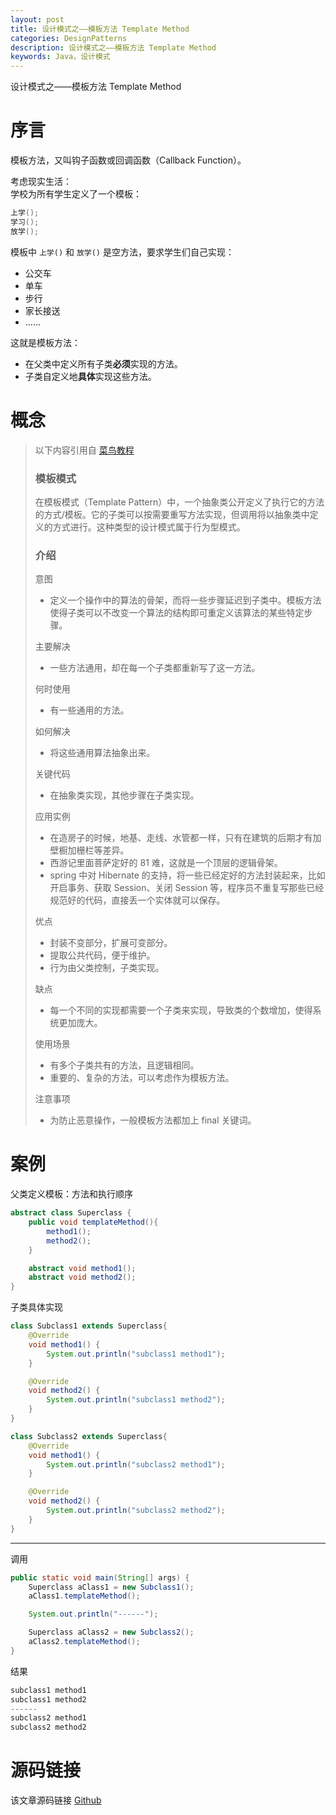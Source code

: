 ```yaml
---
layout: post
title: 设计模式之——模板方法 Template Method
categories: DesignPatterns
description: 设计模式之——模板方法 Template Method
keywords: Java，设计模式
---
```


设计模式之——模板方法 Template Method

# 序言
模板方法，又叫钩子函数或回调函数（Callback Function）。

考虑现实生活：<br>
学校为所有学生定义了一个模板：
```java
上学();
学习();
放学();
```
模板中 `上学()` 和 `放学()` 是空方法，要求学生们自己实现：
- 公交车
- 单车
- 步行
- 家长接送
- ……

这就是模板方法：<br>
- 在父类中定义所有子类**必须**实现的方法。
- 子类自定义地**具体**实现这些方法。

# 概念

> 以下内容引用自 [菜鸟教程](https://www.runoob.com/design-pattern/template-pattern.html)
> 
> ### 模板模式
> 在模板模式（Template Pattern）中，一个抽象类公开定义了执行它的方法的方式/模板。它的子类可以按需要重写方法实现，但调用将以抽象类中定义的方式进行。这种类型的设计模式属于行为型模式。
> 
> ### 介绍
> 意图
> - 定义一个操作中的算法的骨架，而将一些步骤延迟到子类中。模板方法使得子类可以不改变一个算法的结构即可重定义该算法的某些特定步骤。
> 
> 主要解决
> - 一些方法通用，却在每一个子类都重新写了这一方法。
> 
> 何时使用
> - 有一些通用的方法。
> 
> 如何解决
> - 将这些通用算法抽象出来。
> 
> 关键代码
> - 在抽象类实现，其他步骤在子类实现。
> 
> 应用实例
> - 在造房子的时候，地基、走线、水管都一样，只有在建筑的后期才有加壁橱加栅栏等差异。 
> - 西游记里面菩萨定好的 81 难，这就是一个顶层的逻辑骨架。 
> - spring 中对 Hibernate 的支持，将一些已经定好的方法封装起来，比如开启事务、获取 Session、关闭 Session 等，程序员不重复写那些已经规范好的代码，直接丢一个实体就可以保存。
> 
> 优点
> - 封装不变部分，扩展可变部分。 
> - 提取公共代码，便于维护。 
> - 行为由父类控制，子类实现。
> 
> 缺点
> - 每一个不同的实现都需要一个子类来实现，导致类的个数增加，使得系统更加庞大。
> 
> 使用场景
> - 有多个子类共有的方法，且逻辑相同。 
> - 重要的、复杂的方法，可以考虑作为模板方法。
> 
> 注意事项
> - 为防止恶意操作，一般模板方法都加上 final 关键词。

# 案例
父类定义模板：方法和执行顺序
```java
abstract class Superclass {
    public void templateMethod(){
        method1();
        method2();
    }

    abstract void method1();
    abstract void method2();
}
```

子类具体实现
```java
class Subclass1 extends Superclass{
    @Override
    void method1() {
        System.out.println("subclass1 method1");
    }

    @Override
    void method2() {
        System.out.println("subclass1 method2");
    }
}
```
```java
class Subclass2 extends Superclass{
    @Override
    void method1() {
        System.out.println("subclass2 method1");
    }

    @Override
    void method2() {
        System.out.println("subclass2 method2");
    }
}
```


----------


调用
```java
public static void main(String[] args) {
	Superclass aClass1 = new Subclass1();
	aClass1.templateMethod();

	System.out.println("------");

	Superclass aClass2 = new Subclass2();
	aClass2.templateMethod();
}
```
结果
```java
subclass1 method1
subclass1 method2
------
subclass2 method1
subclass2 method2
```

# 源码链接
该文章源码链接 [Github](https://github.com/kekaiyuan/designpatterns/tree/main/src/main/java/com/kky/dp/templatemethod)